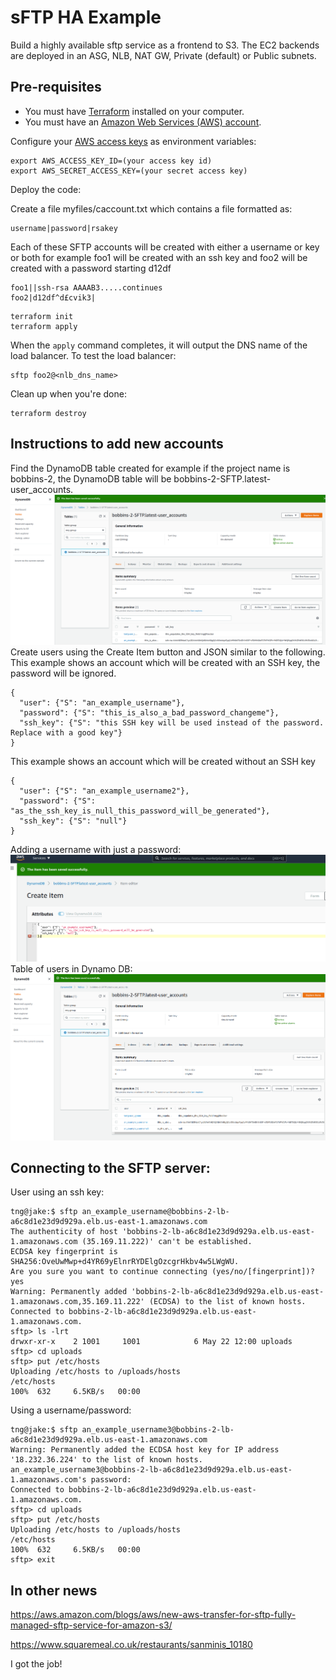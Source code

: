 # sFTP HA Example

Build a highly available sftp service as a frontend to S3. The EC2 backends are deployed in an ASG, NLB, NAT GW, Private (default) or Public subnets.


## Pre-requisites

* You must have [Terraform](https://www.terraform.io/) installed on your computer. 
* You must have an [Amazon Web Services (AWS) account](http://aws.amazon.com/).

Configure your [AWS access 
keys](http://docs.aws.amazon.com/general/latest/gr/aws-sec-cred-types.html#access-keys-and-secret-access-keys) as 
environment variables:

```
export AWS_ACCESS_KEY_ID=(your access key id)
export AWS_SECRET_ACCESS_KEY=(your secret access key)
```

Deploy the code:

Create a file myfiles/caccount.txt which contains a file formatted as:  
```
username|password|rsakey
```

Each of these SFTP accounts will be created with either a username or key or both for example foo1 will be created with an ssh key and foo2 will be created with a password starting
d12df

```
foo1||ssh-rsa AAAAB3.....continues
foo2|d12df^d£cvik3|
```

```
terraform init
terraform apply
```

When the `apply` command completes, it will output the DNS name of the load balancer. To test the load balancer:

```
sftp foo2@<nlb_dns_name>
```

Clean up when you're done:

```
terraform destroy
```


## Instructions to add new accounts

Find the DynamoDB table created for example if the project name is bobbins-2, the DynamoDB table will be bobbins-2-SFTP.latest-user_accounts.
![Create Item button Dynamo DB](pictures/dynamo_db_add_user.png)
Create users using the Create Item button and JSON similar to the following. This example shows an account which will be created with an SSH key, the password will be ignored.

```
{
  "user": {"S": "an_example_username"},
  "password": {"S": "this_is_also_a_bad_password_changeme"},
  "ssh_key": {"S": "this SSH key will be used instead of the password. Replace with a good key"}
}
```
This example shows an account which will be created without an SSH key

```
{
  "user": {"S": "an_example_username2"},
  "password": {"S": "as_the_ssh_key_is_null_this_password_will_be_generated"},
  "ssh_key": {"S": "null"}
}
```
Adding a username with just a password:
![Adding a user to Dynamo DB](pictures/dynamo_db_user_pass.png)
Table of users in Dynamo DB:
![Adding a user to Dynamo DB](pictures/dynamo_db_ssh_key.png)


## Connecting to the SFTP server:

User using an ssh key:

```
tng@jake:$ sftp an_example_username@bobbins-2-lb-a6c8d1e23d9d929a.elb.us-east-1.amazonaws.com
The authenticity of host 'bobbins-2-lb-a6c8d1e23d9d929a.elb.us-east-1.amazonaws.com (35.169.11.222)' can't be established.
ECDSA key fingerprint is SHA256:OveUwMwp+d4YR69yElnrRYDElgOzcgrHkbv4w5LWgWU.
Are you sure you want to continue connecting (yes/no/[fingerprint])? yes
Warning: Permanently added 'bobbins-2-lb-a6c8d1e23d9d929a.elb.us-east-1.amazonaws.com,35.169.11.222' (ECDSA) to the list of known hosts.
Connected to bobbins-2-lb-a6c8d1e23d9d929a.elb.us-east-1.amazonaws.com.
sftp> ls -lrt
drwxr-xr-x    2 1001     1001            6 May 22 12:00 uploads
sftp> cd uploads
sftp> put /etc/hosts
Uploading /etc/hosts to /uploads/hosts
/etc/hosts                                                                                                                                                                                                            100%  632     6.5KB/s   00:00    
```

Using a username/password:

```
tng@jake:$ sftp an_example_username3@bobbins-2-lb-a6c8d1e23d9d929a.elb.us-east-1.amazonaws.com
Warning: Permanently added the ECDSA host key for IP address '18.232.36.224' to the list of known hosts.
an_example_username3@bobbins-2-lb-a6c8d1e23d9d929a.elb.us-east-1.amazonaws.com's password: 
Connected to bobbins-2-lb-a6c8d1e23d9d929a.elb.us-east-1.amazonaws.com.
sftp> cd uploads
sftp> put /etc/hosts
Uploading /etc/hosts to /uploads/hosts
/etc/hosts                                                                                                                                                                                                            100%  632     6.5KB/s   00:00    
sftp> exit
```

## In other news

https://aws.amazon.com/blogs/aws/new-aws-transfer-for-sftp-fully-managed-sftp-service-for-amazon-s3/

https://www.squaremeal.co.uk/restaurants/sanminis_10180

I got the job!
